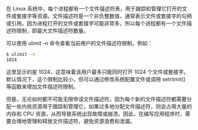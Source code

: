 在 Linux 系统中，每个进程都有一个文件描述符表，用于跟踪和管理它打开的文件或套接字等资源。文件描述符是一个非负整数值，通常表示文件或套接字的句柄或引用。因为进程打开的文件或套接字可能非常多，所以每个进程都有一个文件描述符限制，即最大文件描述符数量。

可以使用 ulimit -n 命令查看当前用户的文件描述符限制，例如：

```bash
$ ulimit -n
1024
```

这里显示的是 1024，这意味着该用户最多只能同时打开 1024 个文件或套接字。默认情况下，这个限制比较小，但可以通过修改系统配置文件或调用 setrlimit() 等函数来增加文件描述符限制。

但是，无论如何都不可能无限申请文件描述符。因为每个新的文件描述符都需要分配一些内核资源用于跟踪和管理它，如果过多地分配文件描述符，则会占用大量的内存和 CPU 资源，从而导致系统出现故障或崩溃。因此，在编写应用程序时，需要合理地管理和释放文件描述符，避免资源浪费和泄漏。